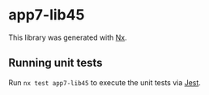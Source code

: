 # app7-lib45

This library was generated with [Nx](https://nx.dev).

## Running unit tests

Run `nx test app7-lib45` to execute the unit tests via [Jest](https://jestjs.io).
